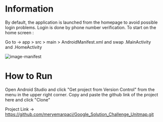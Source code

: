 # Information
By default, the application is launched from the homepage to avoid possible login problems. Login is done by phone number verification. To start on the home screen :


Go to -> app > src > main > AndroidManifest.xml and swap .MainActivity and .HomeActivity 

![image-manifest](https://github.com/meryemarpaci/Google_Solution_Challenge_Unitmap/assets/51757833/25e56680-08f2-4ad7-9719-34e226567ef7)


# How to Run
Open Android Studio and click "Get project from Version Control" from the menu in the upper right corner. Copy and paste the github link of the project here and click "Clone"

Project Link -> https://github.com/meryemarpaci/Google_Solution_Challenge_Unitmap.git
